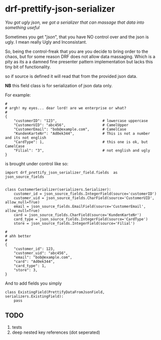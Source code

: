 # drf-prettify-json-serializer

*You got ugly json, we got a serializer that can massage that data into something useful*

Sometimes you get "*json*", that you have NO control over and the json is ugly. I mean really Ugly and Inconsistant. 

So, being the control-freak that you are you decide to bring order to the chaos, but for some reason DRF does not allow data massaging. Which is a pity as its a a damned fine presenter pattern implementation but lacks this tiny bit of functionality.

so if source is defined it will read that from the provided json data.

**NB** this field class is for serialization of json data only.

For example:

```
#
# argh! my eyes... dear lord! are we enterprise or what?
#
{
    "customerID": "123",                     # lowercase uppercase
    "CustomerUID": "abc456",                 # CamelUpper
    "CustomerEmail": "bob@example.com",      # CamelCase
    "KundenKarteNr": "Ad0ek344",             # This is not a number and its not english
    "CardType": 1,                           # this one is ok, but CamelCase
    "Filial": "3",                           # not english and ugly
}
```

is brought under control like so:

```
import drf_prettify_json_serializer_field.fields  as json_source_fields


class CustomerSerializer(serializers.Serializer):
    customer_id = json_source_fields.IntegerField(source='customerID')
    customer_uid = json_source_fields.CharField(source='CustomerUID', allow_null=True)
    email = json_source_fields.EmailField(source='CustomerEmail', allow_null=True)
    card = json_source_fields.CharField(source='KundenKarteNr')
    card_type = json_source_fields.IntegerField(source='CardType')
    store = json_source_fields.IntegerField(source='Filial')

#
# ahh better
#
{
    "customer_id": 123,
    "customer_uid": "abc456",
    "email": "bob@example.com",
    "card": "Ad0ek344",
    "card_type": 1,
    "store": 3,
}
```

And to add fields you simply

```
class ExistingField(PrettifyDataFromJsonField, serializers.ExistingField):
    pass
```

## TODO

1. tests
2. deep nested key references (dot seperated)
